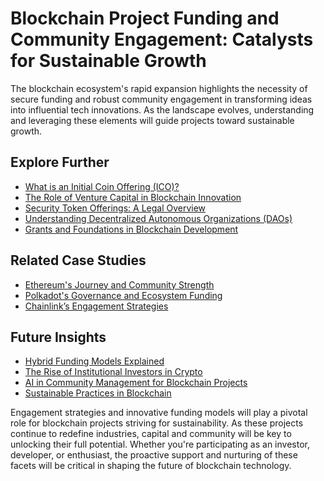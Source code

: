 # Blockchain Project Funding and Community Engagement: Catalysts for Sustainable Growth

The blockchain ecosystem's rapid expansion highlights the necessity of secure funding and robust community engagement in transforming ideas into influential tech innovations. As the landscape evolves, understanding and leveraging these elements will guide projects toward sustainable growth.

## Explore Further

- [What is an Initial Coin Offering (ICO)?](https://www.investopedia.com/terms/i/initial-coin-offering-ico.asp)
- [The Role of Venture Capital in Blockchain Innovation](https://www.forbes.com/sites/biserdimitrov/2023/08/01/how-venture-capital-is-seeding-the-next-wave-of-crypto-startups/)
- [Security Token Offerings: A Legal Overview](https://www.jdsupra.com/legalnews/what-are-stos-security-token-offerings-64234/)
- [Understanding Decentralized Autonomous Organizations (DAOs)](https://www.coindesk.com/learn/what-is-a-decentralized-autonomous-organization-dao/)
- [Grants and Foundations in Blockchain Development](https://bitcoin.com/grants)

## Related Case Studies

- [Ethereum's Journey and Community Strength](https://ethereum.org/en/community/)
- [Polkadot's Governance and Ecosystem Funding](https://polkadot.network/community/)
- [Chainlink’s Engagement Strategies](https://blog.chain.link/category/community/)

## Future Insights

- [Hybrid Funding Models Explained](https://cryptobriefing.com/what-are-hybrid-funding-models/)
- [The Rise of Institutional Investors in Crypto](https://www.bloomberg.com/news/articles/2023-09-15/why-more-institutional-investors-are-eyeing-cryptos)
- [AI in Community Management for Blockchain Projects](https://venturebeat.com/2023-ai-governance/)
- [Sustainable Practices in Blockchain](https://www.worldeconomicforum.org/reports/how-sustainable-is-the-blockchain-revolution/)

Engagement strategies and innovative funding models will play a pivotal role for blockchain projects striving for sustainability. As these projects continue to redefine industries, capital and community will be key to unlocking their full potential. Whether you're participating as an investor, developer, or enthusiast, the proactive support and nurturing of these facets will be critical in shaping the future of blockchain technology.